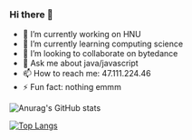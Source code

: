 ### Hi there 👋

<!--
**qianxi0410/qianxi0410** is a ✨ _special_ ✨ repository because its `README.md` (this file) appears on your GitHub profile.

Here are some ideas to get you started:

- 🔭 I’m currently working on ...
- 🌱 I’m currently learning ...
- 👯 I’m looking to collaborate on ...
- 🤔 I’m looking for help with ...
- 💬 Ask me about ...
- 📫 How to reach me: ...
- 😄 Pronouns: ...
- ⚡ Fun fact: ...
-->

- 🔭 I’m currently working on HNU
- 🌱 I’m currently learning computing science
- 👯 I’m looking to collaborate on bytedance
- 💬 Ask me about java/javascript
- 📫 How to reach me: 47.111.224.46
- ⚡ Fun fact: nothing emmm


![Anurag's GitHub stats](https://github-readme-stats.vercel.app/api?username=qianxi0410&show_icons=true&theme=onedark)

[![Top Langs](https://github-readme-stats.vercel.app/api/top-langs/?username=qianxi0410&langs_count=8)](https://github.com/qianxi0410/)
